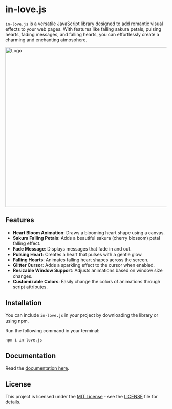 # in-love.js

`in-love.js` is a versatile JavaScript library designed to add romantic visual effects to your web pages. With features like falling sakura petals, pulsing hearts, fading messages, and falling hearts, you can effortlessly create a charming and enchanting atmosphere.

<img src="https://github.com/Abinesh-Mathivanan/in-love.js/assets/113496287/b2826419-f5fc-4a3e-b277-9033dc363634" alt="Logo" width="800" height="500"> 


## Features

- **Heart Bloom Animation**: Draws a blooming heart shape using a canvas.
- **Sakura Falling Petals**: Adds a beautiful sakura (cherry blossom) petal falling effect.
- **Fade Message**: Displays messages that fade in and out.
- **Pulsing Heart**: Creates a heart that pulses with a gentle glow.
- **Falling Hearts**: Animates falling heart shapes across the screen.
- **Glitter Cursor**: Adds a sparkling effect to the cursor when enabled.
- **Resizable Window Support**: Adjusts animations based on window size changes.
- **Customizable Colors**: Easily change the colors of animations through script attributes.

## Installation

You can include `in-love.js` in your project by downloading the library or using npm.

Run the following command in your terminal:

```bash
npm i in-love.js
```

## Documentation

Read the [documentation here](https://abinesh-mathivanan.github.io/inlove-docs.io/#/).

## License
This project is licensed under the [MIT License](https://opensource.org/licenses/MIT) - see the [LICENSE](LICENSE) file for details.
